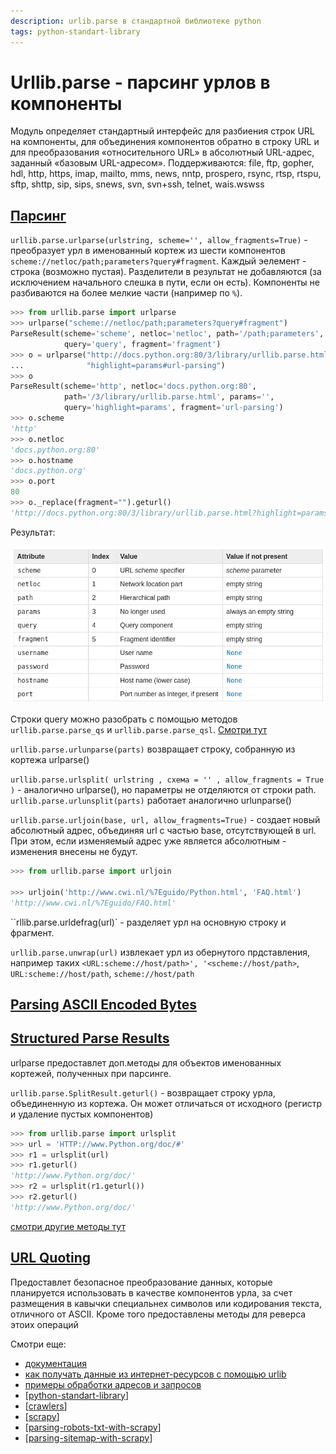 ```yaml
---
description: urlib.parse в стандартной библиотеке python
tags: python-standart-library
---
```

# Urllib.parse - парсинг урлов в компоненты

Модуль определяет стандартный интерфейс для разбиения строк URL на компоненты, для объединения компонентов обратно в строку URL и для преобразования «относительного URL» в абсолютный URL-адрес, заданный «базовым URL-адресом». Поддерживаются: file, ftp, gopher, hdl, http, https, imap, mailto, mms, news, nntp, prospero, rsync, rtsp, rtspu, sftp, shttp, sip, sips, snews, svn, svn+ssh, telnet, wais.wswss

## [Парсинг](https://docs.python.org/3/library/urllib.parse.html#url-parsing)

`urllib.parse.urlparse(urlstring, scheme='', allow_fragments=True)` - преобразует урл в именованный кортеж из  шести компонентов `scheme://netloc/path;parameters?query#fragment`. Каждый эелемент - строка (возможно пустая). Разделители в результат не добавляются (за исключением начального слешка в пути, если он есть). Компоненты не разбиваются на более мелкие части (например по `%`).

```python
>>> from urllib.parse import urlparse
>>> urlparse("scheme://netloc/path;parameters?query#fragment")
ParseResult(scheme='scheme', netloc='netloc', path='/path;parameters', params='',
            query='query', fragment='fragment')
>>> o = urlparse("http://docs.python.org:80/3/library/urllib.parse.html?"
...              "highlight=params#url-parsing")
>>> o
ParseResult(scheme='http', netloc='docs.python.org:80',
            path='/3/library/urllib.parse.html', params='',
            query='highlight=params', fragment='url-parsing')
>>> o.scheme
'http'
>>> o.netloc
'docs.python.org:80'
>>> o.hostname
'docs.python.org'
>>> o.port
80
>>> o._replace(fragment="").geturl()
'http://docs.python.org:80/3/library/urllib.parse.html?highlight=params'
```

Результат:

![urlib parse](../attachments/2022-02-19-23-35-06.png)

Строки query можно разобрать с помощью методов `urllib.parse.parse_qs` и `urllib.parse.parse_qsl`. [Смотри тут](https://docs.python.org/3/library/urllib.parse.html#urllib.parse.parse_qs)

`urllib.parse.urlunparse(parts)` возвращает строку, собранную из кортежа urlparse()

`urllib.parse.urlsplit( urlstring , схема = '' , allow_fragments = True )` - аналогично urlparse(), но параметры не отделяются от строки path. `urllib.parse.urlunsplit(parts)` работает аналогично urlunparse()

`urllib.parse.urljoin(base, url, allow_fragments=True)` - создает новый абсолютный адрес, объединяя url с частью base, отсутствующей в url. При этом, если изменяемый адрес уже является абсолютным - изменения внесены не будут.

```python
>>> from urllib.parse import urljoin

>>> urljoin('http://www.cwi.nl/%7Eguido/Python.html', 'FAQ.html')
'http://www.cwi.nl/%7Eguido/FAQ.html'
```

``rllib.parse.urldefrag(url)` - разделяет урл на основную строку и фрагмент.

`urllib.parse.unwrap(url)` извлекает урл из обернутого прдставления, например таких `<URL:scheme://host/path>', '<scheme://host/path>`, `URL:scheme://host/path`, `scheme://host/path`

## [Parsing ASCII Encoded Bytes](https://docs.python.org/3/library/urllib.parse.html#parsing-ascii-encoded-bytes)

## [Structured Parse Results](https://docs.python.org/3/library/urllib.parse.html#structured-parse-results)

urlparse предоставлет доп.методы для объектов именованных кортежей, полученных при парсинге.

`urllib.parse.SplitResult.geturl()` - возвращает строку урла, объединенную из кортежа. Он может отличаться от исходного (регистр и удаление пустых компонентов)

```python
>>> from urllib.parse import urlsplit
>>> url = 'HTTP://www.Python.org/doc/#'
>>> r1 = urlsplit(url)
>>> r1.geturl()
'http://www.Python.org/doc/'
>>> r2 = urlsplit(r1.geturl())
>>> r2.geturl()
'http://www.Python.org/doc/'
```

[смотри другие методы тут](https://docs.python.org/3/library/urllib.parse.html#structured-parse-results)

## [URL Quoting](https://docs.python.org/3/library/urllib.parse.html#url-quoting)

Предоставлет безопасное преобразование данных, которые планируется использовать в качестве компонентов урла, за счет размещения в кавычки специальнех символов или кодирования текста, отличного от ASCII. Кроме того предоставлены методы для реверса этоих операций

Смотри еще:

- [документация](https://docs.python.org/3/library/urllib.parse.html)
- [как получать данные из интернет-ресурсов с помощью urlib](https://docs.python.org/3/howto/urllib2.html#urllib-howto)
- [примеры обработки адресов и запросов](https://docs.python.org/3/library/urllib.request.html#examples)
- [[python-standart-library]]
- [[crawlers]]
- [[scrapy]]
- [[parsing-robots-txt-with-scrapy]]
- [[parsing-sitemap-with-scrapy]]

[//begin]: # "Autogenerated link references for markdown compatibility"
[python-standart-library]: ../lists/python-standart-library "Стандартная библиотека python и полезные ресурсы"
[crawlers]: ../lists/crawlers "Crawlers"
[scrapy]: scrapy "Scrapy"
[parsing-robots-txt-with-scrapy]: parsing-robots-txt-with-scrapy "Parsing robots txt with scrapy"
[parsing-sitemap-with-scrapy]: parsing-sitemap-with-scrapy "Parsing sitemap with scrapy"
[//end]: # "Autogenerated link references"